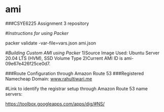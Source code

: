 # ami
###CSYE6225 Assignment 3 repository

#*Instructions for using Packer*

packer validate -var-file=vars.json ami.json

#*Building Custom AMI using Packer*
1)Source Image Used: Ubuntu Server 20.04 LTS (HVM), SSD Volume Type
2)Current AMI ID is ami-09e67e426f25ce0d7.

###Route Configuration through Amazon Route 53
###Registered Namecheap Domain: www.rahultiwari.me


#Link to identify the registrar setup through Amazon Route 53 name servers:

https://toolbox.googleapps.com/apps/dig/#NS/